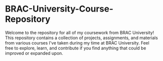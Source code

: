 # BRAC-University-Course-Repository
Welcome to the repository for all of my coursework from BRAC University! This repository contains a collection of projects, assignments, and materials from various courses I've taken during my time at BRAC University. Feel free to explore, learn, and contribute if you find anything that could be improved or expanded upon.
